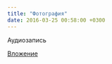 ```yaml
---
title: "Фотография"
date: 2016-03-25 00:58:00 +0300
---
```



Аудиозапись

[Вложение](/assets/vk_photos/4/wiNoTlRVzvY.jpg)
